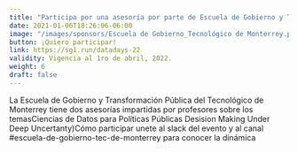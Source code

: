 ```yaml
---
title: "Participa por una asesoría por parte de Escuela de Gobierno y Transformación Pública del Tecnológico de Monterrey"
date: 2021-01-06T18:26:06-06:00
image: "/images/sponsors/Escuela de Gobierno_Tecnológico de Monterrey.png"
button: ¡Quiero participar!
link: https://sg1.run/datadays-22
validity: Vigencia al 1ro de abril, 2022.
weight: 6
draft: false
---
```



La  Escuela de Gobierno y Transformación Pública del Tecnológico de Monterrey tiene dos asesorías impartidas por profesores sobre los temasCiencias de Datos para Políticas Públicas  Desision Making Under Deep Uncertanty)Cómo participar unete al slack del evento y al canal #escuela-de-gobierno-tec-de-monterrey para conocer la dinámica
